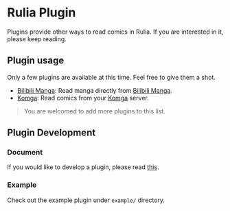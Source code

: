# Rulia Plugin

Plugins provide other ways to read comics in Rulia. If you are interested in it, please keep reading.

## Plugin usage

Only a few plugins are available at this time. Feel free to give them a shot.

 - [Bilibili Manga](https://github.com/RuliaReader/plugin.bilibili-manga): Read manga directly from [Bilibili Manga](https://manga.bilibili.com).
 - [Komga](https://github.com/RuliaReader/plugin.komga): Read comics from your [Komga](https://komga.org/) server.

> You are welcomed to add more plugins to this list.

## Plugin Development

### Document

If you would like to develop a plugin, please read [this](https://github.com/LancerComet/RuliaReader/wiki/Plugin).

### Example

Check out the example plugin under `example/` directory.
